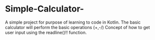 # Simple-Calculator-
A simple project for purpose of learning to code in Kotlin. The basic calculator will perform the basic operations (+,-/)
Concept of how to get user input using the readline()!! function.
